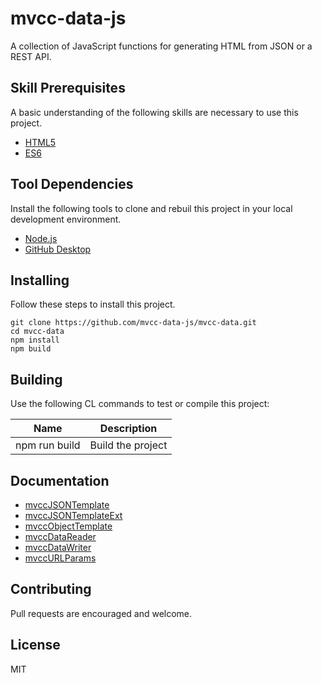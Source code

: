 # mvcc-data-js

A collection of JavaScript functions for generating HTML from JSON or a REST API.

## Skill Prerequisites

A basic understanding of the following skills are necessary to use this project.

* [HTML5](https://developer.mozilla.org/en-US/docs/Web/HTML)
* [ES6](https://developer.mozilla.org/en-US/docs/Web/JavaScript)

## Tool Dependencies

Install the following tools to clone and rebuil this project in your local development environment.

* [Node.js](https://nodejs.org/)
* [GitHub Desktop](https://desktop.github.com/)

## Installing

Follow these steps to install this project.

	git clone https://github.com/mvcc-data-js/mvcc-data.git
	cd mvcc-data
	npm install
	npm build

## Building

Use the following CL commands to test or compile this project:

| Name          | Description                                          |
| ------------- | ---------------------------------------------------- |
| npm run build | Build the project                                    |

## Documentation

* [mvccJSONTemplate](/docs/mvccJsonTemplate.md)
* [mvccJSONTemplateExt](/docs/mvccJsonTemplateExt.md)
* [mvccObjectTemplate](/docs/mvccObjectTemplate.md)
* [mvccDataReader](/docs/mvccDataReader.md)
* [mvccDataWriter](/docs/mvccDataWriter.md)
* [mvccURLParams](/docs/mvccURLParams.md)

## Contributing

Pull requests are encouraged and welcome.

## License

MIT

